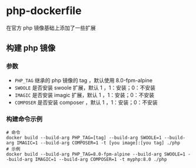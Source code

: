 # php-dockerfile

在官方 php 镜像基础上添加了一些扩展

## 构建 php 镜像

### 参数

- `PHP_TAG`  继承的 php 镜像的 tag ，默认使用 8.0-fpm-alpine
- `SWOOLE`   是否安装 swoole 扩展，默认 1 ，1：安装；0：不安装 
- `IMAGIC`   是否安装 imagic 扩展，默认 1 ，1：安装；0：不安装 
- `COMPOSER` 是否安装 composer ，默认 1 ，1：安装；0：不安装 

### 构建命令示例
    # 命令
    docker build --build-arg PHP_TAG=[tag] --build-arg SWOOLE=1 --build-arg IMAGIC=1 --build-arg COMPOSER=1 -t [you image]:[you tag] ./php
    # 示例
    docker build --build-arg PHP_TAG=8.0-fpm-alpine --build-arg SWOOLE=1 --build-arg IMAGIC=1 --build-arg COMPOSER=1 -t myphp:8.0 ./php


